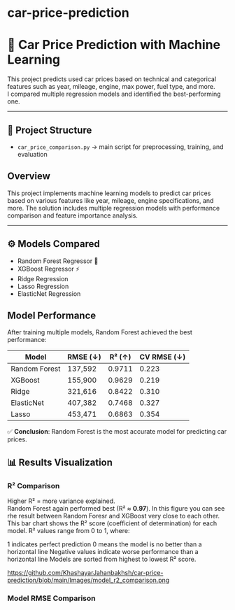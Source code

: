 # car-price-prediction
# 🚗 Car Price Prediction with Machine Learning

This project predicts used car prices based on technical and categorical features such as year, mileage, engine, max power, fuel type, and more.  
I compared multiple regression models and identified the best-performing one.

---

## 📂 Project Structure
- `car_price_comparison.py` → main script for preprocessing, training, and evaluation  
## Overview
This project implements machine learning models to predict car prices based on various features like year, mileage, engine specifications, and more.
The solution includes multiple regression models with performance comparison and feature importance analysis.


---

## ⚙️ Models Compared
- Random Forest Regressor 🌲
- XGBoost Regressor ⚡
- Ridge Regression
- Lasso Regression
- ElasticNet Regression
## Model Performance
After training multiple models, Random Forest achieved the best performance:

| Model         | RMSE (↓)  | R² (↑)  | CV RMSE (↓) |
|---------------|-----------|---------|-------------|
| Random Forest | 137,592   | 0.9711  | 0.223       |
| XGBoost       | 155,900   | 0.9629  | 0.219       |
| Ridge         | 321,616   | 0.8422  | 0.310       |
| ElasticNet    | 407,382   | 0.7468  | 0.327       |
| Lasso         | 453,471   | 0.6863  | 0.354       |

✅ **Conclusion**: Random Forest is the most accurate model for predicting car prices.

## 📊 Results Visualization

### R² Comparison
Higher R² = more variance explained.  
Random Forest again performed best (R² ≈ **0.97**).
In this figure you can see rhe result between Random Foresr and XGBoost very close to each other.
 This bar chart shows the R² score (coefficient of determination) for each model. R² values range from 0 to 1, where:

1 indicates perfect prediction
0 means the model is no better than a horizontal line
Negative values indicate worse performance than a horizontal line
Models are sorted from highest to lowest R² score.

https://github.com/KhashayarJahanbakhsh/car-price-prediction/blob/main/Images/model_r2_comparison.png

### Model RMSE Comparison





